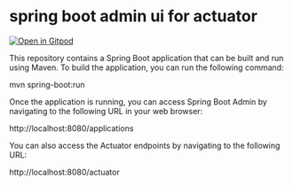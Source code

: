 # spring boot admin ui for actuator


[![Open in Gitpod](https://gitpod.io/button/open-in-gitpod.svg)](http://gitpod.io/#https://github.com/sudeepcv/springbootadmin)





This repository contains a Spring Boot application that can be built and run using Maven. To build the application, you can run the following command:

mvn spring-boot:run

Once the application is running, you can access Spring Boot Admin by navigating to the following URL in your web browser:

http://localhost:8080/applications

You can also access the Actuator endpoints by navigating to the following URL:

http://localhost:8080/actuator



